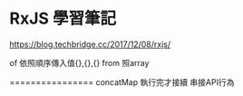 # RxJS 學習筆記

https://blog.techbridge.cc/2017/12/08/rxjs/


of 依照順序傳入值{},{},{}
from 照array

================
concatMap
執行完才接續 串接API行為

 
